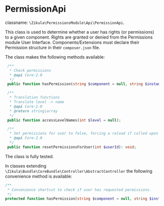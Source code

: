 # PermissionApi

classname: `\Zikula\PermissionsModule\Api\PermissionApi`.

This class is used to determine whether a user has rights (or permissions) to a given component. Rights are granted
or denied from the Permissions module User Interface. Components/Extensions must declare their Permission structure in
their `composer.json` file.

The class makes the following methods available:

```php
 /**
  * Check permissions
  * @api Core-2.0
  */
 public function hasPermission(string $component = null, string $instance = null, int $level = ACCESS_NONE, int $user = null): bool;

 /**
  * Translation functions
  * Translate level -> name
  * @api Core-2.0
  * @return string|array
  */
 public function accessLevelNames(int $level = null);

 /**
  * Set permissions for user to false, forcing a reload if called upon again.
  * @api Core-2.0
  */
 public function resetPermissionsForUser(int $userId): void;
```

The class is fully tested.

In classes extending `\Zikula\Bundle\CoreBundle\Controller\AbstractController` the following convenience method is available:

```php
/**
 * Convenience shortcut to check if user has requested permissions.
 */
protected function hasPermission(string $component = null, string $instance = null, int $level = null, int $user = null): bool;
```
